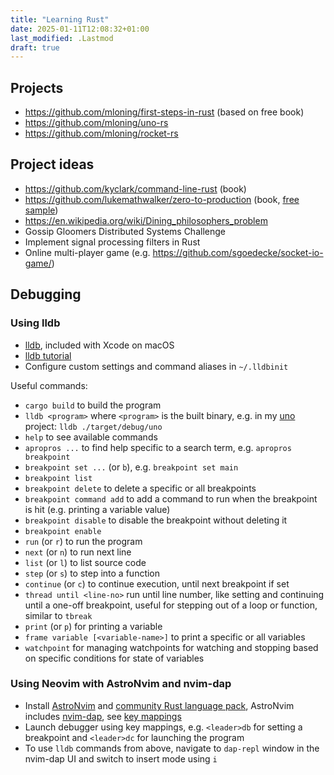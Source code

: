 ```yaml
---
title: "Learning Rust"
date: 2025-01-11T12:08:32+01:00
last_modified: .Lastmod
draft: true
---
```


## Projects

- https://github.com/mloning/first-steps-in-rust (based on free book)
- https://github.com/mloning/uno-rs
- https://github.com/mloning/rocket-rs

## Project ideas

- https://github.com/kyclark/command-line-rust (book)
- https://github.com/lukemathwalker/zero-to-production (book, [free sample](https://www.zero2prod.com/assets/sample_zero2prod.pdf))
- https://en.wikipedia.org/wiki/Dining_philosophers_problem
- Gossip Gloomers Distributed Systems Challenge
- Implement signal processing filters in Rust
- Online multi-player game (e.g. https://github.com/sgoedecke/socket-io-game/)

## Debugging

### Using lldb

- [lldb], included with Xcode on macOS
- [lldb tutorial]
- Configure custom settings and command aliases in `~/.lldbinit`

[lldb]: https://lldb.llvm.org/index.html
[lldb tutorial]: https://lldb.llvm.org/use/tutorial.html

Useful commands:

- `cargo build` to build the program
- `lldb <program>` where `<program>` is the built binary, e.g. in my [uno] project: `lldb ./target/debug/uno`
- `help` to see available commands
- `apropros ...` to find help specific to a search term, e.g. `apropros breakpoint`
- `breakpoint set ...` (or `b`), e.g. `breakpoint set main`
- `breakpoint list`
- `breakpoint delete` to delete a specific or all breakpoints
- `breakpoint command add` to add a command to run when the breakpoint is hit (e.g. printing a variable value)
- `breakpoint disable` to disable the breakpoint without deleting it
- `breakpoint enable`
- `run` (or `r`) to run the program
- `next` (or `n`) to run next line
- `list` (or `l`) to list source code
- `step` (or `s`) to step into a function
- `continue` (or `c`) to continue execution, until next breakpoint if set
- `thread until <line-no>` run until line number, like setting and continuing until a one-off breakpoint, useful for stepping out of a loop or function, similar to `tbreak`
- `print` (or `p`) for printing a variable
- `frame variable [<variable-name>]` to print a specific or all variables
- `watchpoint` for managing watchpoints for watching and stopping based on specific conditions for state of variables

[uno]: https://github.com/mloning/uno-rs

### Using Neovim with AstroNvim and nvim-dap

- Install [AstroNvim] and [community Rust language pack], AstroNvim includes [nvim-dap], see [key mappings](https://docs.astronvim.com/mappings/#debugger-mappings)
- Launch debugger using key mappings, e.g. `<leader>db` for setting a breakpoint and `<leader>dc` for launching the program
- To use `lldb` commands from above, navigate to `dap-repl` window in the nvim-dap UI and switch to insert mode using `i`

[AstroNvim]: https://astronvim.com/
[community Rust language pack]: https://github.com/AstroNvim/astrocommunity/tree/main/lua/astrocommunity/pack/rust
[nvim-dap]: https://github.com/mfussenegger/nvim-dap
